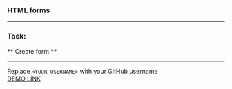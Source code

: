 ### HTML forms

<hr>

### Task:
** Create form **

<hr>

Replace `<YOUR_USERNAME>` with your GitHub username <br/>
[DEMO LINK](https://<YOUR_USERNAME>.github.io/layout_forms/)
